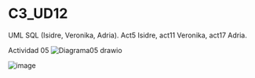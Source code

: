 # C3_UD12
UML SQL (Isidre, Veronika, Adria).
Act5 Isidre, act11 Veronika, act17 Adria.

Actividad 05
![Diagrama05 drawio](https://user-images.githubusercontent.com/103040138/164256167-83dcedf1-e35b-49be-ace7-a7c1d69776f7.png)


![image](https://user-images.githubusercontent.com/89861246/164255495-d1188a2b-911e-442b-9729-82d7809dd5d7.png)
